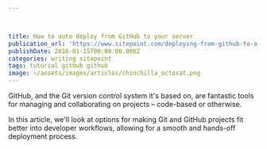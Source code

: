 ```yaml
---



title: How to auto deploy from GitHub to your server
publication_url: 'https://www.sitepoint.com/deploying-from-github-to-a-server/'
publishDate: 2016-01-15T00:00:00.000Z
categories: writing sitepoint
tags: tutorial github github
image: ~/assets/images/articles/chinchilla_octocat.png
---
```


GitHub, and the Git version control system it's based on, are fantastic tools for managing and collaborating on projects – code-based or otherwise.

In this article, we'll look at options for making Git and GitHub projects fit better into developer workflows, allowing for a smooth and hands-off deployment process.
